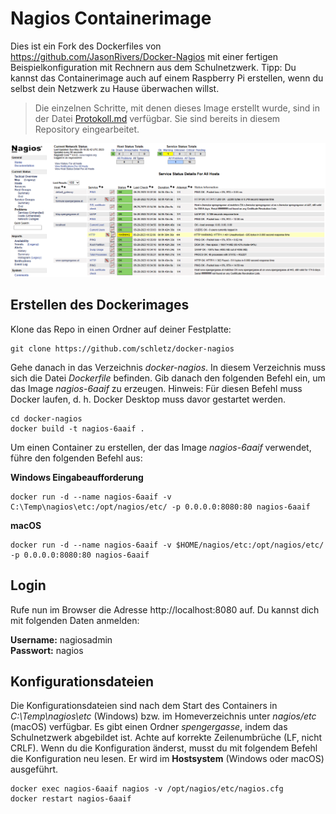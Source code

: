 # Nagios Containerimage

Dies ist ein Fork des Dockerfiles von https://github.com/JasonRivers/Docker-Nagios mit einer fertigen Beispielkonfiguration mit Rechnern aus dem Schulnetzwerk.
Tipp: Du kannst das Containerimage auch auf einem Raspberry Pi erstellen, wenn du selbst dein Netzwerk zu Hause überwachen willst.

> Die einzelnen Schritte, mit denen dieses Image erstellt wurde, sind in der Datei [Protokoll.md](Protokoll.md) verfügbar.
> Sie sind bereits in diesem Repository eingearbeitet.

![](nagios_screenshot_1236.png)

## Erstellen des Dockerimages

Klone das Repo in einen Ordner auf deiner Festplatte:

```
git clone https://github.com/schletz/docker-nagios
```

Gehe danach in das Verzeichnis *docker-nagios*.
In diesem Verzeichnis muss sich die Datei *Dockerfile* befinden.
Gib danach den folgenden Befehl ein, um das Image *nagios-6aaif* zu erzeugen.
Hinweis: Für diesen Befehl muss Docker laufen, d. h. Docker Desktop muss davor gestartet werden.

```
cd docker-nagios
docker build -t nagios-6aaif .
```

Um einen Container zu erstellen, der das Image *nagios-6aaif* verwendet, führe den folgenden Befehl aus:

**Windows Eingabeaufforderung**
```
docker run -d --name nagios-6aaif -v C:\Temp\nagios\etc:/opt/nagios/etc/ -p 0.0.0.0:8080:80 nagios-6aaif
```

**macOS**
```
docker run -d --name nagios-6aaif -v $HOME/nagios/etc:/opt/nagios/etc/ -p 0.0.0.0:8080:80 nagios-6aaif
```

## Login

Rufe nun im Browser die Adresse http://localhost:8080 auf.
Du kannst dich mit folgenden Daten anmelden:

**Username:** nagiosadmin  
**Passwort:** nagios

## Konfigurationsdateien

Die Konfigurationsdateien sind nach dem Start des Containers in *C:\\Temp\\nagios\\etc* (Windows) bzw. im Homeverzeichnis unter *nagios/etc* (macOS) verfügbar.
Es gibt einen Ordner *spengergasse*, indem das Schulnetzwerk abgebildet ist.
Achte auf korrekte Zeilenumbrüche (LF, nicht CRLF).
Wenn du die Konfiguration änderst, musst du mit folgendem Befehl die Konfiguration neu lesen.
Er wird im **Hostsystem** (Windows oder macOS) ausgeführt.

```
docker exec nagios-6aaif nagios -v /opt/nagios/etc/nagios.cfg
docker restart nagios-6aaif
```
